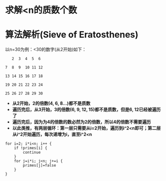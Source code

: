 # 求解<n的质数个数
# 算法解析(Sieve of Eratosthenes)
以n=30为例：<30的数字(从2开始)如下：
```
   2  3  4  5  6  
   
7  8  9  10 11 12

13 14 15 16 17 18

19 20 21 22 23 24

25 26 27 28 29 30
```

- **从2开始，2的倍数(4, 6, 8...)都不是质数**
- **遍历完后，从3开始，3的倍数(6, 9, 12, 15)都不是质数，但是6, 12已经被遍历了**
- **遍历完后，因为为4的倍数的数必然为2的倍数，所以4的倍数不需要遍历**
- **以此类推，有两层循环：第一层只需要从i=2开始，遍历到i^2<n即可；第二层从i^2开始遍历，每次递增为i，直至i^2<n**
```
for i=2; i*i<n; i++ {
    if !primes[i] {
        continue
    }
    for j=i*i; j<n; j+=i {
        primes[j]=false
    }
}
```
